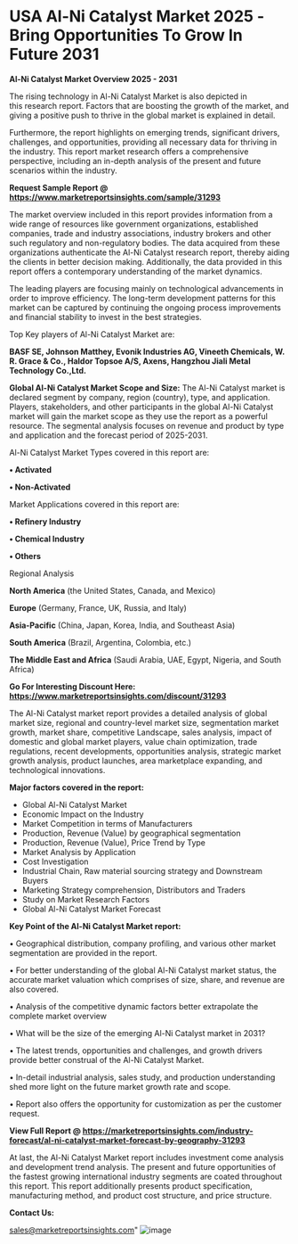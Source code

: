 # USA Al-Ni Catalyst Market 2025 -Bring Opportunities To Grow In Future 2031

<Strong> Al-Ni Catalyst Market Overview 2025 - 2031</strong>

The rising technology in Al-Ni Catalyst Market is also depicted in this research report. Factors that are boosting the growth of the market, and giving a positive push to thrive in the global market is explained in detail.

Furthermore, the report highlights on emerging trends, significant drivers, challenges, and opportunities, providing all necessary data for thriving in the industry. This report market research offers a comprehensive perspective, including an in-depth analysis of the present and future scenarios within the industry.

<strong>Request Sample Report @ <a href=https://www.marketreportsinsights.com/sample/31293>https://www.marketreportsinsights.com/sample/31293</a></strong>

The market overview included in this report provides information from a wide range of resources like government organizations, established companies, trade and industry associations, industry brokers and other such regulatory and non-regulatory bodies. The data acquired from these organizations authenticate the Al-Ni Catalyst research report, thereby aiding the clients in better decision making. Additionally, the data provided in this report offers a contemporary understanding of the market dynamics.

The leading players are focusing mainly on technological advancements in order to improve efficiency. The long-term development patterns for this market can be captured by continuing the ongoing process improvements and financial stability to invest in the best strategies.

Top Key players of Al-Ni Catalyst Market are:

<strong>BASF SE, Johnson Matthey, Evonik Industries AG, Vineeth Chemicals, W. R. Grace & Co., Haldor Topsoe A/S, Axens, Hangzhou Jiali Metal Technology Co.,Ltd.</strong>

<strong><b>Global Al-Ni Catalyst Market Scope and Size:</b></strong>
The Al-Ni Catalyst market is declared segment by company, region (country), type, and application. Players, stakeholders, and other participants in the global Al-Ni Catalyst market will gain the market scope as they use the report as a powerful resource. The segmental analysis focuses on revenue and product by type and application and the forecast period of 2025-2031.

Al-Ni Catalyst Market Types covered in this report are:

<strong>• Activated

• Non-Activated</strong>

Market Applications covered in this report are:

<strong>• Refinery Industry

• Chemical Industry

• Others</strong> 

Regional Analysis

<strong>North America</strong> (the United States, Canada, and Mexico)

<strong>Europe</strong> (Germany, France, UK, Russia, and Italy)

<strong>Asia-Pacific</strong> (China, Japan, Korea, India, and Southeast Asia)

<strong>South America</strong> (Brazil, Argentina, Colombia, etc.)

<strong>The Middle East and Africa</strong> (Saudi Arabia, UAE, Egypt, Nigeria, and South Africa)

<strong>Go For Interesting Discount Here: <a href=https://www.marketreportsinsights.com/discount/31293>https://www.marketreportsinsights.com/discount/31293</a></strong>

The Al-Ni Catalyst market report provides a detailed analysis of global market size, regional and country-level market size, segmentation market growth, market share, competitive Landscape, sales analysis, impact of domestic and global market players, value chain optimization, trade regulations, recent developments, opportunities analysis, strategic market growth analysis, product launches, area marketplace expanding, and technological innovations.

<strong><b>Major factors covered in the report:</b></strong>
<ul>
  <li>Global Al-Ni Catalyst Market </li>
  <li>Economic Impact on the Industry</li>
  <li>Market Competition in terms of Manufacturers</li>
  <li>Production, Revenue (Value) by geographical segmentation</li>
  <li>Production, Revenue (Value), Price Trend by Type</li>
  <li>Market Analysis by Application</li>
  <li>Cost Investigation</li>
  <li>Industrial Chain, Raw material sourcing strategy and Downstream Buyers</li>
  <li>Marketing Strategy comprehension, Distributors and Traders</li>
  <li>Study on Market Research Factors</li>
  <li>Global Al-Ni Catalyst Market Forecast</li>
</ul>

<strong><b>Key Point of the Al-Ni Catalyst Market report:</b></strong>

• Geographical distribution, company profiling, and various other market segmentation are provided in the report.

• For better understanding of the global Al-Ni Catalyst market status, the accurate market valuation which comprises of size, share, and revenue are also covered.

• Analysis of the competitive dynamic factors better extrapolate the complete market overview

• What will be the size of the emerging Al-Ni Catalyst market in 2031?

• The latest trends, opportunities and challenges, and growth drivers provide better construal of the Al-Ni Catalyst Market.

• In-detail industrial analysis, sales study, and production understanding shed more light on the future market growth rate and scope.

• Report also offers the opportunity for customization as per the customer request.

<strong><b>View Full Report @ <a href=https://marketreportsinsights.com/industry-forecast/al-ni-catalyst-market-forecast-by-geography-31293>https://marketreportsinsights.com/industry-forecast/al-ni-catalyst-market-forecast-by-geography-31293</a></b></strong>


At last, the Al-Ni Catalyst Market report includes investment come analysis and development trend analysis. The present and future opportunities of the fastest growing international industry segments are coated throughout this report. This report additionally presents product specification, manufacturing method, and product cost structure, and price structure.

<strong>Contact Us:</strong>

sales@marketreportsinsights.com"
![image](https://github.com/user-attachments/assets/ea3db6ec-3ff5-4b0d-b4aa-b6d5b0b9894d)

